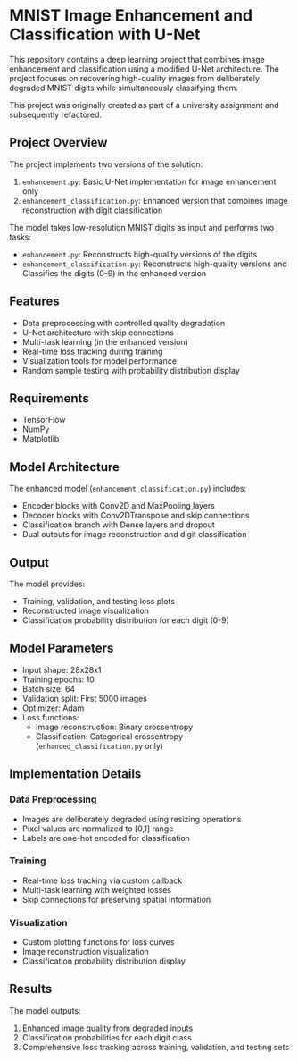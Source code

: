 # MNIST Image Enhancement and Classification with U-Net

This repository contains a deep learning project that combines image enhancement and classification using a modified U-Net architecture. The project focuses on recovering high-quality images from deliberately degraded MNIST digits while simultaneously classifying them.

This project was originally created as part of a university assignment and subsequently refactored.

## Project Overview

The project implements two versions of the solution:
1. `enhancement.py`: Basic U-Net implementation for image enhancement only
2. `enhancement_classification.py`: Enhanced version that combines image reconstruction with digit classification

The model takes low-resolution MNIST digits as input and performs two tasks:
- `enhancement.py`: Reconstructs high-quality versions of the digits
- `enhancement_classification.py`: Reconstructs high-quality versions and Classifies the digits (0-9) in the enhanced version

## Features

- Data preprocessing with controlled quality degradation
- U-Net architecture with skip connections
- Multi-task learning (in the enhanced version)
- Real-time loss tracking during training
- Visualization tools for model performance
- Random sample testing with probability distribution display

## Requirements

- TensorFlow
- NumPy
- Matplotlib

## Model Architecture

The enhanced model (`enhancement_classification.py`) includes:

- Encoder blocks with Conv2D and MaxPooling layers
- Decoder blocks with Conv2DTranspose and skip connections
- Classification branch with Dense layers and dropout
- Dual outputs for image reconstruction and digit classification

## Output

The model provides:
- Training, validation, and testing loss plots
- Reconstructed image visualization
- Classification probability distribution for each digit (0-9)

## Model Parameters

- Input shape: 28x28x1
- Training epochs: 10
- Batch size: 64
- Validation split: First 5000 images
- Optimizer: Adam
- Loss functions: 
  - Image reconstruction: Binary crossentropy
  - Classification: Categorical crossentropy (`enhanced_classification.py` only)

## Implementation Details

### Data Preprocessing
- Images are deliberately degraded using resizing operations
- Pixel values are normalized to [0,1] range
- Labels are one-hot encoded for classification

### Training
- Real-time loss tracking via custom callback
- Multi-task learning with weighted losses
- Skip connections for preserving spatial information

### Visualization
- Custom plotting functions for loss curves
- Image reconstruction visualization
- Classification probability distribution display

## Results

The model outputs:
1. Enhanced image quality from degraded inputs
2. Classification probabilities for each digit class
3. Comprehensive loss tracking across training, validation, and testing sets